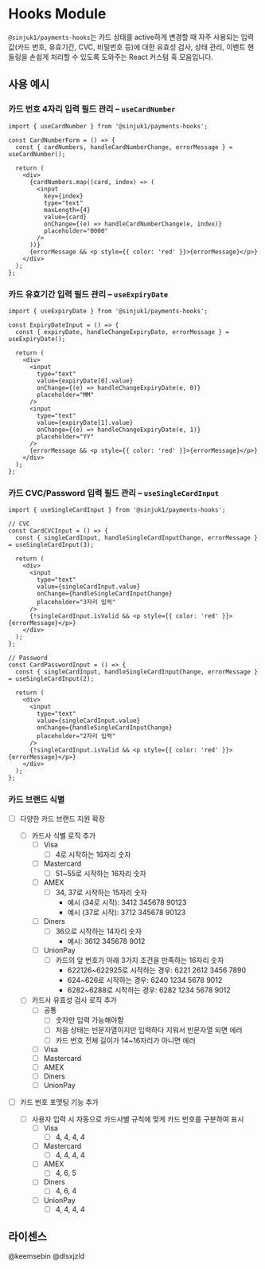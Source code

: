 # Hooks Module

`@sinjuk1/payments-hooks`는 카드 상태를 active하게 변경할 때 자주 사용되는 입력값(카드 번호, 유효기간, CVC, 비밀번호 등)에 대한 유효성 검사, 상태 관리, 이벤트 핸들링을 손쉽게 처리할 수 있도록 도와주는 React 커스텀 훅 모음입니다.

## 사용 예시

### 카드 번호 4자리 입력 필드 관리 – `useCardNumber`

```tsx
import { useCardNumber } from '@sinjuk1/payments-hooks';

const CardNumberForm = () => {
  const { cardNumbers, handleCardNumberChange, errorMessage } = useCardNumber();

  return (
    <div>
      {cardNumbers.map((card, index) => (
        <input
          key={index}
          type="text"
          maxLength={4}
          value={card}
          onChange={(e) => handleCardNumberChange(e, index)}
          placeholder="0000"
        />
      ))}
      {errorMessage && <p style={{ color: 'red' }}>{errorMessage}</p>}
    </div>
  );
};
```

### 카드 유효기간 입력 필드 관리 – `useExpiryDate`

```tsx
import { useExpiryDate } from '@sinjuk1/payments-hooks';

const ExpiryDateInput = () => {
  const { expiryDate, handleChangeExpiryDate, errorMessage } = useExpiryDate();

  return (
    <div>
      <input
        type="text"
        value={expiryDate[0].value}
        onChange={(e) => handleChangeExpiryDate(e, 0)}
        placeholder="MM"
      />
      <input
        type="text"
        value={expiryDate[1].value}
        onChange={(e) => handleChangeExpiryDate(e, 1)}
        placeholder="YY"
      />
      {errorMessage && <p style={{ color: 'red' }}>{errorMessage}</p>}
    </div>
  );
};
```

### 카드 CVC/Password 입력 필드 관리 – `useSingleCardInput`

```tsx
import { useSingleCardInput } from '@sinjuk1/payments-hooks';

// CVC
const CardCVCInput = () => {
  const { singleCardInput, handleSingleCardInputChange, errorMessage } = useSingleCardInput(3);

  return (
    <div>
      <input
        type="text"
        value={singleCardInput.value}
        onChange={handleSingleCardInputChange}
        placeholder="3자리 입력"
      />
      {!singleCardInput.isValid && <p style={{ color: 'red' }}>{errorMessage}</p>}
    </div>
  );
};

// Password
const CardPasswordInput = () => {
  const { singleCardInput, handleSingleCardInputChange, errorMessage } = useSingleCardInput(2);

  return (
    <div>
      <input
        type="text"
        value={singleCardInput.value}
        onChange={handleSingleCardInputChange}
        placeholder="2자리 입력"
      />
      {!singleCardInput.isValid && <p style={{ color: 'red' }}>{errorMessage}</p>}
    </div>
  );
};
```

### 카드 브랜드 식별

- [ ] 다양한 카드 브랜드 지원 확장

  - [ ] 카드사 식별 로직 추가
    - [ ] Visa
      - [ ] 4로 시작하는 16자리 숫자
    - [ ] Mastercard
      - [ ] 51~55로 시작하는 16자리 숫자
    - [ ] AMEX
      - [ ] 34, 37로 시작하는 15자리 숫자
        - 예시 (34로 시작): 3412 345678 90123
        - 예시 (37로 시작): 3712 345678 90123
    - [ ] Diners
      - [ ] 36으로 시작하는 14자리 숫자
        - 예시: 3612 345678 9012
    - [ ] UnionPay
      - [ ] 카드의 앞 번호가 아래 3가지 조건을 만족하는 16자리 숫자
        - 622126~622925로 시작하는 경우: 6221 2612 3456 7890
        - 624~626로 시작하는 경우: 6240 1234 5678 9012
        - 6282~6288로 시작하는 경우: 6282 1234 5678 9012
  - [ ] 카드사 유효성 검사 로직 추가
    - [ ] 공통
      - [ ] 숫자만 입력 가능해야함
      - [ ] 처음 상태는 빈문자열이지만 입력하다 지워서 빈문자열 되면 에러
      - [ ] 카드 번호 전체 길이가 14~16자리가 아니면 에러
    - [ ] Visa
    - [ ] Mastercard
    - [ ] AMEX
    - [ ] Diners
    - [ ] UnionPay

- [ ] 카드 번호 포맷팅 기능 추가

  - [ ] 사용자 입력 시 자동으로 카드사별 규칙에 맞게 카드 번호를 구분하여 표시
    - [ ] Visa
      - [ ] 4, 4, 4, 4
    - [ ] Mastercard
      - [ ] 4, 4, 4, 4
    - [ ] AMEX
      - [ ] 4, 6, 5
    - [ ] Diners
      - [ ] 4, 6, 4
    - [ ] UnionPay
      - [ ] 4, 4, 4, 4

## 라이센스

@keemsebin @dlsxjzld
